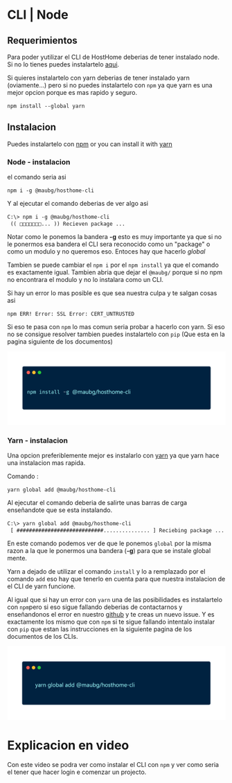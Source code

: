 

# CLI | Node

## Requerimientos

Para poder yutilizar el CLI de HostHome deberias de tener instalado node. Si no lo tienes puedes instalartelo [aqui](https://nodejs.org/es/).

Si quieres instalartelo con yarn deberias de tener instalado yarn (oviamente...) pero si no puedes instalartelo con `npm` ya que yarn es una mejor opcion porque es mas rapido y seguro.

```
npm install --global yarn
```

## Instalacion

Puedes instalartelo con [npm](https://www.npmjs.com/package/@maubg/hosthome-cli) or you can install it with [yarn](https://yarnpkg.com/package/@maubg/hosthome-cli)

### Node - instalacion

el comando seria asi

```
npm i -g @maubg/hosthome-cli
```

Y al ejecutar el comando deberias de ver algo asi

```
C:\> npm i -g @maubg/hosthome-cli
 (( □□□□□□□... )) Recieven package ...
```

Notar como le ponemos la bandera **-g** esto es muy importante ya que si no le ponermos esa bandera el CLI sera reconocido como un "package" o como un modulo y no queremos eso. Entoces hay que hacerlo _global_

Tambien se puede cambiar el `npm i` por el `npm install` ya que el comando es exactamente igual. Tambien abria que dejar el `@maubg/` porque si no npm no encontrara el modulo y no lo instalara como un CLI.

Si hay un error lo mas posible es que sea nuestra culpa y te salgan cosas asi

```
npm ERR! Error: SSL Error: CERT_UNTRUSTED
```

Si eso te pasa con `npm` lo mas comun seria probar a hacerlo con yarn. Si eso no se consigue resolver tambien puedes instalartelo con `pip` (Que esta en la pagina siguiente de los documentos)

![CLI-Node](https://raw.githubusercontent.com/HostHome-of/website/main/src/static/images/cli.png)

### Yarn - instalacion

Una opcion preferiblemente mejor es instalarlo con [yarn](https://yarnpkg.com/package/@maubg/hosthome-cli) ya que yarn hace una instalacion mas rapida.

Comando :

```
yarn global add @maubg/hosthome-cli
```

Al ejecutar el comando deberia de salirte unas barras de carga enseñandote que se esta instalando.

```
C:\> yarn global add @maubg/hosthome-cli
 [ ############################............... ] Reciebing package ...
```

En este comando podemos ver de que le ponemos `global` por la misma razon a la que le ponermos una bandera (**-g**) para que se instale global mente.

Yarn a dejado de utilizar el comando `install` y lo a remplazado por el comando `add` eso hay que tenerlo en cuenta para que nuestra instalacion de el CLI de yarn funcione.

Al igual que si hay un error con `yarn` una de las posibilidades es instalartelo con `npm`pero si eso sigue fallando deberias de contactarnos y enseñandonos el error en nuestro [github](https://github.com/HostHome-of) y te creas un nuevo issue. Y es exactamente los mismo que con `npm` si te sigue fallando intentalo instalar con `pip` que estan las instrucciones en la siguiente pagina de los documentos de los CLIs.

![CLI-Node](https://raw.githubusercontent.com/HostHome-of/website/main/src/static/images/cli-yarn.png)

# Explicacion en video

Con este video se podra ver como instalar el CLI con `npm` y ver como seria el tener que hacer login e comenzar un projecto.

<script id="asciicast-nFooc9w8lOshVbwJItsshC8F1" src="https://asciinema.org/a/nFooc9w8lOshVbwJItsshC8F1.js" async></script>
